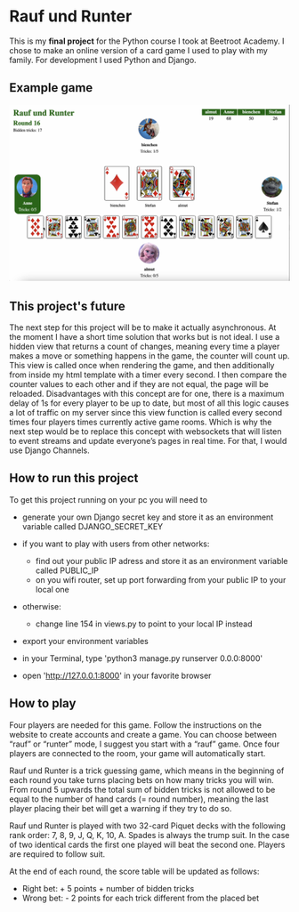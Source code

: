 # Rauf und Runter
This is my **final project** for the Python course I took at Beetroot Academy. I chose to make an online version of a card game I used to play with my family. For development I used Python and Django.

## Example game
![Screenshot](screenshot.png)

## This project's future
The next step for this project will be to make it actually asynchronous. At the moment I have a short time solution that works but is not ideal. I use a hidden view that returns a count of changes, meaning every time a player makes a move or something happens in the game, the counter will count up. This view is called once when rendering the game, and then additionally from inside my html template with a timer every second. I then compare the counter values to each other and if they are not equal, the page will be reloaded. Disadvantages with this concept are for one, there is a maximum delay of 1s for every player to be up to date, but most of all this logic causes a lot of traffic on my server since this view function is called every second times four players times currently active game rooms. Which is why the next step would be to replace this concept with websockets that will listen to event streams and update everyone’s pages in real time. For that, I would use Django Channels.

## How to run this project
To get this project running on your pc you will need to 
- generate your own Django secret key and store it as an environment variable called DJANGO_SECRET_KEY

- if you want to play with users from other networks:
  - find out your public IP adress and store it as an environment variable called PUBLIC_IP 
  - on you wifi router, set up port forwarding from your public IP to your local one
- otherwise:
  - change line 154 in views.py to point to your local IP instead 

- export your environment variables
- in your Terminal, type 'python3 manage.py runserver 0.0.0:8000'
- open 'http://127.0.0.1:8000' in your favorite browser

## How to play
Four players are needed for this game. Follow the instructions on the website to create accounts and create a game. You can choose between “rauf” or “runter” mode, I suggest you start with a “rauf” game. Once four players are connected to the room, your game will automatically start.

Rauf und Runter is a trick guessing game, which means in the beginning of each round you take turns placing bets on how many tricks you will win. From round 5 upwards the total sum of bidden tricks is not allowed to be equal to the number of hand cards (= round number), meaning the last player placing their bet will get a warning if they try to do so. 

Rauf und Runter is played with two 32-card Piquet decks with the following rank order: 7, 8, 9, J, Q, K, 10, A. Spades is always the trump suit. In the case of two identical cards the first one played will beat the second one. Players are required to follow suit. 

At the end of each round, the score table will be updated as follows: 
- Right bet: + 5 points + number of bidden tricks
- Wrong bet: - 2 points for each trick different from the placed bet
